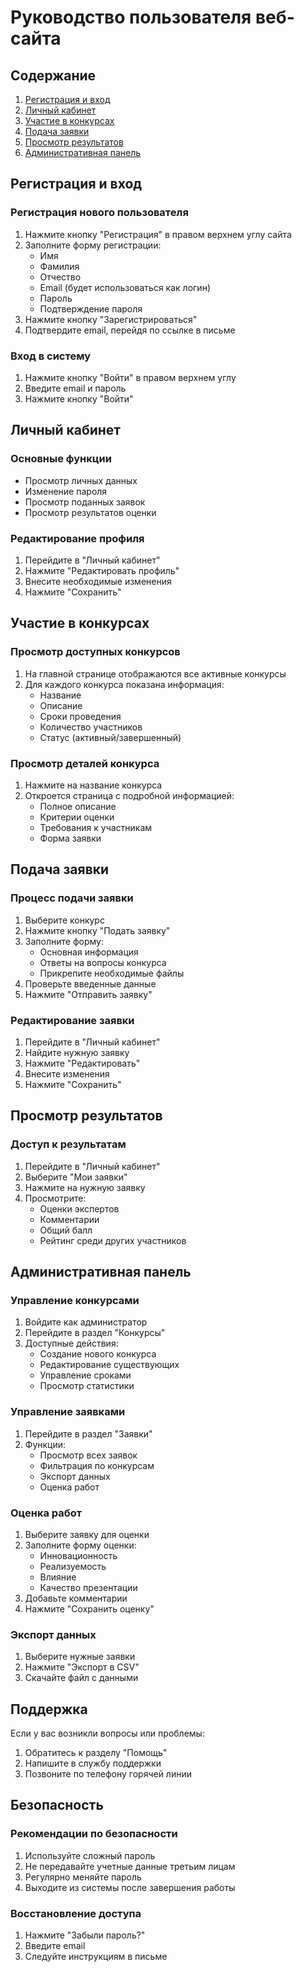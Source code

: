 # Руководство пользователя веб-сайта

## Содержание
1. [Регистрация и вход](#регистрация-и-вход)
2. [Личный кабинет](#личный-кабинет)
3. [Участие в конкурсах](#участие-в-конкурсах)
4. [Подача заявки](#подача-заявки)
5. [Просмотр результатов](#просмотр-результатов)
6. [Административная панель](#административная-панель)

## Регистрация и вход

### Регистрация нового пользователя
1. Нажмите кнопку "Регистрация" в правом верхнем углу сайта
2. Заполните форму регистрации:
   - Имя
   - Фамилия
   - Отчество
   - Email (будет использоваться как логин)
   - Пароль
   - Подтверждение пароля
3. Нажмите кнопку "Зарегистрироваться"
4. Подтвердите email, перейдя по ссылке в письме

### Вход в систему
1. Нажмите кнопку "Войти" в правом верхнем углу
2. Введите email и пароль
3. Нажмите кнопку "Войти"

## Личный кабинет

### Основные функции
- Просмотр личных данных
- Изменение пароля
- Просмотр поданных заявок
- Просмотр результатов оценки

### Редактирование профиля
1. Перейдите в "Личный кабинет"
2. Нажмите "Редактировать профиль"
3. Внесите необходимые изменения
4. Нажмите "Сохранить"

## Участие в конкурсах

### Просмотр доступных конкурсов
1. На главной странице отображаются все активные конкурсы
2. Для каждого конкурса показана информация:
   - Название
   - Описание
   - Сроки проведения
   - Количество участников
   - Статус (активный/завершенный)

### Просмотр деталей конкурса
1. Нажмите на название конкурса
2. Откроется страница с подробной информацией:
   - Полное описание
   - Критерии оценки
   - Требования к участникам
   - Форма заявки

## Подача заявки

### Процесс подачи заявки
1. Выберите конкурс
2. Нажмите кнопку "Подать заявку"
3. Заполните форму:
   - Основная информация
   - Ответы на вопросы конкурса
   - Прикрепите необходимые файлы
4. Проверьте введенные данные
5. Нажмите "Отправить заявку"

### Редактирование заявки
1. Перейдите в "Личный кабинет"
2. Найдите нужную заявку
3. Нажмите "Редактировать"
4. Внесите изменения
5. Нажмите "Сохранить"

## Просмотр результатов

### Доступ к результатам
1. Перейдите в "Личный кабинет"
2. Выберите "Мои заявки"
3. Нажмите на нужную заявку
4. Просмотрите:
   - Оценки экспертов
   - Комментарии
   - Общий балл
   - Рейтинг среди других участников

## Административная панель

### Управление конкурсами
1. Войдите как администратор
2. Перейдите в раздел "Конкурсы"
3. Доступные действия:
   - Создание нового конкурса
   - Редактирование существующих
   - Управление сроками
   - Просмотр статистики

### Управление заявками
1. Перейдите в раздел "Заявки"
2. Функции:
   - Просмотр всех заявок
   - Фильтрация по конкурсам
   - Экспорт данных
   - Оценка работ

### Оценка работ
1. Выберите заявку для оценки
2. Заполните форму оценки:
   - Инновационность
   - Реализуемость
   - Влияние
   - Качество презентации
3. Добавьте комментарии
4. Нажмите "Сохранить оценку"

### Экспорт данных
1. Выберите нужные заявки
2. Нажмите "Экспорт в CSV"
3. Скачайте файл с данными

## Поддержка

Если у вас возникли вопросы или проблемы:
1. Обратитесь к разделу "Помощь"
2. Напишите в службу поддержки
3. Позвоните по телефону горячей линии

## Безопасность

### Рекомендации по безопасности
1. Используйте сложный пароль
2. Не передавайте учетные данные третьим лицам
3. Регулярно меняйте пароль
4. Выходите из системы после завершения работы

### Восстановление доступа
1. Нажмите "Забыли пароль?"
2. Введите email
3. Следуйте инструкциям в письме
